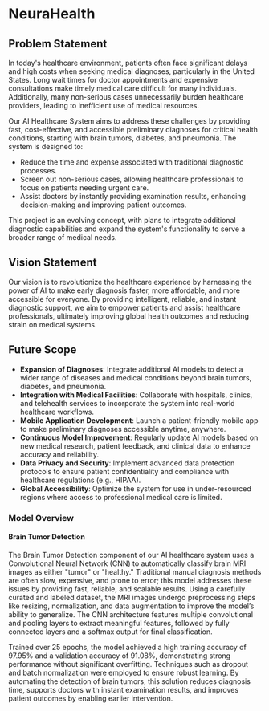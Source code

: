 # NeuraHealth 
## Problem Statement

In today's healthcare environment, patients often face significant delays and high costs when seeking medical diagnoses, particularly in the United States. Long wait times for doctor appointments and expensive consultations make timely medical care difficult for many individuals. Additionally, many non-serious cases unnecessarily burden healthcare providers, leading to inefficient use of medical resources.

Our AI Healthcare System aims to address these challenges by providing fast, cost-effective, and accessible preliminary diagnoses for critical health conditions, starting with brain tumors, diabetes, and pneumonia. The system is designed to:

- Reduce the time and expense associated with traditional diagnostic processes.
- Screen out non-serious cases, allowing healthcare professionals to focus on patients needing urgent care.
- Assist doctors by instantly providing examination results, enhancing decision-making and improving patient outcomes.

This project is an evolving concept, with plans to integrate additional diagnostic capabilities and expand the system's functionality to serve a broader range of medical needs.

## Vision Statement

Our vision is to revolutionize the healthcare experience by harnessing the power of AI to make early diagnosis faster, more affordable, and more accessible for everyone. By providing intelligent, reliable, and instant diagnostic support, we aim to empower patients and assist healthcare professionals, ultimately improving global health outcomes and reducing strain on medical systems.

## Future Scope

- **Expansion of Diagnoses**: Integrate additional AI models to detect a wider range of diseases and medical conditions beyond brain tumors, diabetes, and pneumonia.
- **Integration with Medical Facilities**: Collaborate with hospitals, clinics, and telehealth services to incorporate the system into real-world healthcare workflows.
- **Mobile Application Development**: Launch a patient-friendly mobile app to make preliminary diagnoses accessible anytime, anywhere.
- **Continuous Model Improvement**: Regularly update AI models based on new medical research, patient feedback, and clinical data to enhance accuracy and reliability.
- **Data Privacy and Security**: Implement advanced data protection protocols to ensure patient confidentiality and compliance with healthcare regulations (e.g., HIPAA).
- **Global Accessibility**: Optimize the system for use in under-resourced regions where access to professional medical care is limited.

### Model Overview

#### Brain Tumor Detection

The Brain Tumor Detection component of our AI healthcare system uses a Convolutional Neural Network (CNN) to automatically classify brain MRI images as either "tumor" or "healthy." Traditional manual diagnosis methods are often slow, expensive, and prone to error; this model addresses these issues by providing fast, reliable, and scalable results. Using a carefully curated and labeled dataset, the MRI images undergo preprocessing steps like resizing, normalization, and data augmentation to improve the model’s ability to generalize. The CNN architecture features multiple convolutional and pooling layers to extract meaningful features, followed by fully connected layers and a softmax output for final classification.

Trained over 25 epochs, the model achieved a high training accuracy of 97.95% and a validation accuracy of 91.08%, demonstrating strong performance without significant overfitting. Techniques such as dropout and batch normalization were employed to ensure robust learning. By automating the detection of brain tumors, this solution reduces diagnosis time, supports doctors with instant examination results, and improves patient outcomes by enabling earlier intervention.
